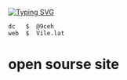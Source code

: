[![Typing SVG](https://readme-typing-svg.herokuapp.com?font=Roboto+mono&pause=1000&color=F7F7F7&background=4611FF00&width=435&lines=Vile.lat+%2F+%409ceh)](https://git.io/typing-svg)

```
dc   $  @9ceh
web  $  Vile.lat
```

# open sourse site 
